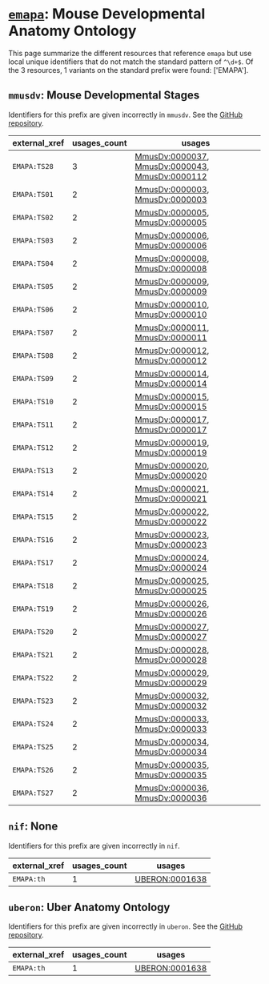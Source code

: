 # [`emapa`](https://bioregistry.io/emapa): Mouse Developmental Anatomy Ontology

This page summarize the different resources that reference `emapa`
but use local unique identifiers that do not match the standard pattern of
`^\d+$`. Of the 3 resources,
1 variants on the standard prefix were found: ['EMAPA'].

## `mmusdv`: Mouse Developmental Stages

Identifiers for this prefix are given incorrectly in `mmusdv`. See the [GitHub repository](https://github.com/obophenotype/developmental-stage-ontologies).

| external_xref   |   usages_count | usages                                                                                                                                                                                            |
|-----------------|----------------|---------------------------------------------------------------------------------------------------------------------------------------------------------------------------------------------------|
| `EMAPA:TS28`    |              3 | [MmusDv:0000037](http://purl.obolibrary.org/obo/MmusDv_0000037), [MmusDv:0000043](http://purl.obolibrary.org/obo/MmusDv_0000043), [MmusDv:0000112](http://purl.obolibrary.org/obo/MmusDv_0000112) |
| `EMAPA:TS01`    |              2 | [MmusDv:0000003](http://purl.obolibrary.org/obo/MmusDv_0000003), [MmusDv:0000003](http://purl.obolibrary.org/obo/MmusDv_0000003)                                                                  |
| `EMAPA:TS02`    |              2 | [MmusDv:0000005](http://purl.obolibrary.org/obo/MmusDv_0000005), [MmusDv:0000005](http://purl.obolibrary.org/obo/MmusDv_0000005)                                                                  |
| `EMAPA:TS03`    |              2 | [MmusDv:0000006](http://purl.obolibrary.org/obo/MmusDv_0000006), [MmusDv:0000006](http://purl.obolibrary.org/obo/MmusDv_0000006)                                                                  |
| `EMAPA:TS04`    |              2 | [MmusDv:0000008](http://purl.obolibrary.org/obo/MmusDv_0000008), [MmusDv:0000008](http://purl.obolibrary.org/obo/MmusDv_0000008)                                                                  |
| `EMAPA:TS05`    |              2 | [MmusDv:0000009](http://purl.obolibrary.org/obo/MmusDv_0000009), [MmusDv:0000009](http://purl.obolibrary.org/obo/MmusDv_0000009)                                                                  |
| `EMAPA:TS06`    |              2 | [MmusDv:0000010](http://purl.obolibrary.org/obo/MmusDv_0000010), [MmusDv:0000010](http://purl.obolibrary.org/obo/MmusDv_0000010)                                                                  |
| `EMAPA:TS07`    |              2 | [MmusDv:0000011](http://purl.obolibrary.org/obo/MmusDv_0000011), [MmusDv:0000011](http://purl.obolibrary.org/obo/MmusDv_0000011)                                                                  |
| `EMAPA:TS08`    |              2 | [MmusDv:0000012](http://purl.obolibrary.org/obo/MmusDv_0000012), [MmusDv:0000012](http://purl.obolibrary.org/obo/MmusDv_0000012)                                                                  |
| `EMAPA:TS09`    |              2 | [MmusDv:0000014](http://purl.obolibrary.org/obo/MmusDv_0000014), [MmusDv:0000014](http://purl.obolibrary.org/obo/MmusDv_0000014)                                                                  |
| `EMAPA:TS10`    |              2 | [MmusDv:0000015](http://purl.obolibrary.org/obo/MmusDv_0000015), [MmusDv:0000015](http://purl.obolibrary.org/obo/MmusDv_0000015)                                                                  |
| `EMAPA:TS11`    |              2 | [MmusDv:0000017](http://purl.obolibrary.org/obo/MmusDv_0000017), [MmusDv:0000017](http://purl.obolibrary.org/obo/MmusDv_0000017)                                                                  |
| `EMAPA:TS12`    |              2 | [MmusDv:0000019](http://purl.obolibrary.org/obo/MmusDv_0000019), [MmusDv:0000019](http://purl.obolibrary.org/obo/MmusDv_0000019)                                                                  |
| `EMAPA:TS13`    |              2 | [MmusDv:0000020](http://purl.obolibrary.org/obo/MmusDv_0000020), [MmusDv:0000020](http://purl.obolibrary.org/obo/MmusDv_0000020)                                                                  |
| `EMAPA:TS14`    |              2 | [MmusDv:0000021](http://purl.obolibrary.org/obo/MmusDv_0000021), [MmusDv:0000021](http://purl.obolibrary.org/obo/MmusDv_0000021)                                                                  |
| `EMAPA:TS15`    |              2 | [MmusDv:0000022](http://purl.obolibrary.org/obo/MmusDv_0000022), [MmusDv:0000022](http://purl.obolibrary.org/obo/MmusDv_0000022)                                                                  |
| `EMAPA:TS16`    |              2 | [MmusDv:0000023](http://purl.obolibrary.org/obo/MmusDv_0000023), [MmusDv:0000023](http://purl.obolibrary.org/obo/MmusDv_0000023)                                                                  |
| `EMAPA:TS17`    |              2 | [MmusDv:0000024](http://purl.obolibrary.org/obo/MmusDv_0000024), [MmusDv:0000024](http://purl.obolibrary.org/obo/MmusDv_0000024)                                                                  |
| `EMAPA:TS18`    |              2 | [MmusDv:0000025](http://purl.obolibrary.org/obo/MmusDv_0000025), [MmusDv:0000025](http://purl.obolibrary.org/obo/MmusDv_0000025)                                                                  |
| `EMAPA:TS19`    |              2 | [MmusDv:0000026](http://purl.obolibrary.org/obo/MmusDv_0000026), [MmusDv:0000026](http://purl.obolibrary.org/obo/MmusDv_0000026)                                                                  |
| `EMAPA:TS20`    |              2 | [MmusDv:0000027](http://purl.obolibrary.org/obo/MmusDv_0000027), [MmusDv:0000027](http://purl.obolibrary.org/obo/MmusDv_0000027)                                                                  |
| `EMAPA:TS21`    |              2 | [MmusDv:0000028](http://purl.obolibrary.org/obo/MmusDv_0000028), [MmusDv:0000028](http://purl.obolibrary.org/obo/MmusDv_0000028)                                                                  |
| `EMAPA:TS22`    |              2 | [MmusDv:0000029](http://purl.obolibrary.org/obo/MmusDv_0000029), [MmusDv:0000029](http://purl.obolibrary.org/obo/MmusDv_0000029)                                                                  |
| `EMAPA:TS23`    |              2 | [MmusDv:0000032](http://purl.obolibrary.org/obo/MmusDv_0000032), [MmusDv:0000032](http://purl.obolibrary.org/obo/MmusDv_0000032)                                                                  |
| `EMAPA:TS24`    |              2 | [MmusDv:0000033](http://purl.obolibrary.org/obo/MmusDv_0000033), [MmusDv:0000033](http://purl.obolibrary.org/obo/MmusDv_0000033)                                                                  |
| `EMAPA:TS25`    |              2 | [MmusDv:0000034](http://purl.obolibrary.org/obo/MmusDv_0000034), [MmusDv:0000034](http://purl.obolibrary.org/obo/MmusDv_0000034)                                                                  |
| `EMAPA:TS26`    |              2 | [MmusDv:0000035](http://purl.obolibrary.org/obo/MmusDv_0000035), [MmusDv:0000035](http://purl.obolibrary.org/obo/MmusDv_0000035)                                                                  |
| `EMAPA:TS27`    |              2 | [MmusDv:0000036](http://purl.obolibrary.org/obo/MmusDv_0000036), [MmusDv:0000036](http://purl.obolibrary.org/obo/MmusDv_0000036)                                                                  |

## `nif`: None

Identifiers for this prefix are given incorrectly in `nif`.

| external_xref   |   usages_count | usages                                                          |
|-----------------|----------------|-----------------------------------------------------------------|
| `EMAPA:th`      |              1 | [UBERON:0001638](http://purl.obolibrary.org/obo/UBERON_0001638) |

## `uberon`: Uber Anatomy Ontology

Identifiers for this prefix are given incorrectly in `uberon`. See the [GitHub repository](https://github.com/obophenotype/uberon).

| external_xref   |   usages_count | usages                                                          |
|-----------------|----------------|-----------------------------------------------------------------|
| `EMAPA:th`      |              1 | [UBERON:0001638](http://purl.obolibrary.org/obo/UBERON_0001638) |

